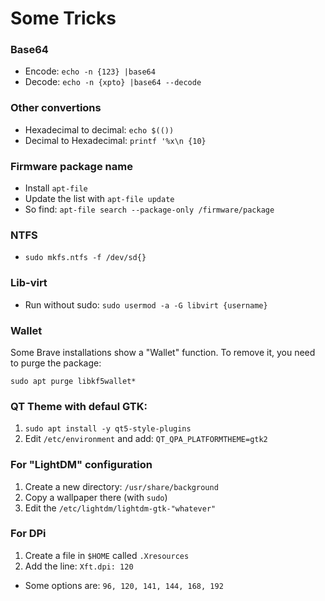 # Some Tricks

### Base64 
- Encode: `echo -n {123} |base64`
- Decode: `echo -n {xpto} |base64 --decode`

### Other convertions
- Hexadecimal to decimal: `echo $(())`
- Decimal to Hexadecimal: `printf '%x\n {10}`

### Firmware package name
- Install `apt-file`
- Update the list with `apt-file update`
- So find: `apt-file search --package-only /firmware/package`

### NTFS
- `sudo mkfs.ntfs -f /dev/sd{}`

### Lib-virt
- Run without sudo: `sudo usermod -a -G libvirt {username}`


### Wallet
Some Brave installations show a "Wallet" function.
To remove it, you need to purge the package:
```
sudo apt purge libkf5wallet*
```
### QT Theme with defaul GTK:
1. `sudo apt install -y qt5-style-plugins`
2. Edit `/etc/environment` and add: `QT_QPA_PLATFORMTHEME=gtk2`

### For "LightDM" configuration
1. Create a new directory: `/usr/share/background`
2. Copy a wallpaper there (with `sudo`)
3. Edit the `/etc/lightdm/lightdm-gtk-"whatever"`

### For DPi
1. Create a file in `$HOME` called `.Xresources`
2. Add the line: `Xft.dpi: 120`
- Some options are: `96, 120, 141, 144, 168, 192`
